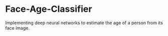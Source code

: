 # Face-Age-Classifier
Implementing deep neural networks to estimate the age of a person from its face image.
